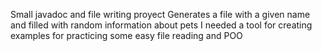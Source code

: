 Small javadoc and file writing proyect
Generates a file with a given name and filled with random information about pets 
I needed a tool for creating examples for practicing some easy file reading and POO
